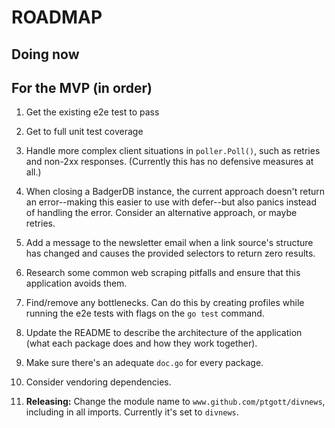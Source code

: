 # ROADMAP

## Doing now

## For the MVP (in order)

1. Get the existing e2e test to pass

1. Get to full unit test coverage

1. Handle more complex client situations in `poller.Poll()`, such as retries and non-2xx responses. (Currently this has no defensive measures at all.)

1. When closing a BadgerDB instance, the current approach doesn't return an error--making this easier to use with defer--but also panics instead of handling the error. Consider an alternative approach, or maybe retries.

1. Add a message to the newsletter email when a link source's structure has changed and causes the provided selectors to return zero results.

1. Research some common web scraping pitfalls and ensure that this application avoids them.

1. Find/remove any bottlenecks. Can do this by creating profiles while running the e2e tests with flags on the `go test` command.

1. Update the README to describe the architecture of the application (what each package does and how they work together).

1. Make sure there's an adequate `doc.go` for every package.

1. Consider vendoring dependencies.

1. **Releasing:** Change the module name to `www.github.com/ptgott/divnews`, including in all imports. Currently it's set to `divnews`.

